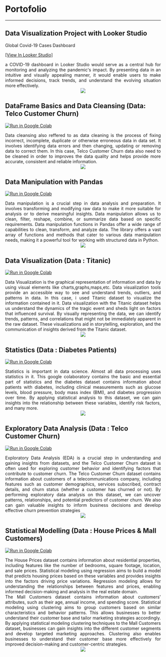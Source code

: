 # Portofolio
---


## Data Visualization Project with Looker Studio
Global Covid-19 Cases Dashboard

[[View In Looker Studio]](https://lookerstudio.google.com/reporting/5b9e5197-65c9-486c-bed7-6e85192987fd)

<div style="text-align: justify"> a COVID-19 dashboard in Looker Studio would serve as a central hub for monitoring and analyzing the pandemic's impact. By presenting data in an intuitive and visually appealing manner, it would enable users to make informed decisions, track trends, and understand the evolving situation more effectively.   </div>

<center><img src="images/topic18.png"/></center>


## DataFrame Basics and Data Cleansing (Data: Telco Customer Churn)
[![Run in Google Colab](https://img.shields.io/badge/Colab-Run_in_Google_Colab-blue?logo=Google&logoColor=FDBA18)](https://colab.research.google.com/drive/1YYs0VP9hrtqWLh9UCZUg1uyyb-yVvEjA#scrollTo=zueR8Viootki)

<div style="text-align: justify">Data cleansing also reffered to as data cleaning is the process of fixing incorrect, incomplete, duplicate or otherwise erroneous data in data set. It involves identifying data errors and then changing, updating or removing data to correct them. In this case, Telco Customer Churn data also need to be cleaned in order to improves the data quality and helps provide more accurate, consistent and reliable information.   </div>

<center><img src="images/topic5.png"/></center>


## Data Manipulation with Pandas 
[![Run in Google Colab](https://img.shields.io/badge/Colab-Run_in_Google_Colab-blue?logo=Google&logoColor=FDBA18)](https://colab.research.google.com/drive/1iv0gF1Z1Q1Wd3LGXa2_iXz9Vai5bSh2_#scrollTo=65e8a51c-b67e-4345-8d9a-c0e5b1f02580)

<div style="text-align: justify"> Data manipulation is a crucial step in data analysis and preparation. It involves transforming and modifying raw data to make it more suitable for analysis or to derive meaningful insights. Data manipulation allows us to clean, filter, reshape, combine, or summarize data based on specific requirements. Data manipulation functions in Pandas offer a wide range of capabilities to clean, transform, and analyze data. The library offers a vast array of functions and methods that cater to various data manipulation needs, making it a powerful tool for working with structured data in Python. </div>

<center><img src="images/topic6.png"/></center>


## Data Visualization (Data : Titanic)
[![Run in Google Colab](https://img.shields.io/badge/Colab-Run_in_Google_Colab-blue?logo=Google&logoColor=FDBA18)](https://colab.research.google.com/drive/17H4Fk85kESsdkufatJRsFA4dShtgXB8M)

<div style="text-align: justify"> Data Visualization is the graphical representation of information and data by using visual elements like charts,graphs,maps,etc. Data visualization tools provide an accessible way to see and understand trends, outliers, and patterns in data. In this case, i used Titanic dataset to visualize the information contained in it. Data visualization with the Titanic dataset helps us understand the dynamics of the tragic event and sheds light on factors that influenced survival. By visually representing the data, we can identify trends, patterns, and correlations that might not be immediately apparent in the raw dataset. These visualizations aid in storytelling, exploration, and the communication of insights derived from the Titanic dataset.  </div>

<center><img src="images/topic78.png"/></center>


## Statistics (Data : Diabetes Patients)
[![Run in Google Colab](https://img.shields.io/badge/Colab-Run_in_Google_Colab-blue?logo=Google&logoColor=FDBA18)](https://colab.research.google.com/drive/14x0lwwcIJVghrDA1OjEiwQYUoPW5qoFp)

<div style="text-align: justify"> Statistics is important in data science. Almost all data processing uses statistics in it. This google colaboratory contains the basic and essential part of statistics and the diabetes dataset contains information about patients with diabetes, including clinical measurements such as glucose levels, blood pressure, body mass index (BMI), and diabetes progression over time. By applying statistical analysis to this dataset, we can gain insights into the relationship between these variables, identify risk factors, and many more.   </div>

<center><img src="images/topic910.png"/></center>


## Exploratory Data Analysis (Data : Telco Customer Churn)
[![Run in Google Colab](https://img.shields.io/badge/Colab-Run_in_Google_Colab-blue?logo=Google&logoColor=FDBA18)](https://colab.research.google.com/drive/1EwkPN4aR-DL0q0RYy1vtf5t17dFEA8jU?usp=sharing)

<div style="text-align: justify"> Exploratory Data Analysis (EDA) is a crucial step in understanding and gaining insights from datasets, and the Telco Customer Churn dataset is often used for exploring customer behavior and identifying factors that contribute to customer churn. The Telco Customer Churn dataset contains information about customers of a telecommunications company, including features such as customer demographics, services subscribed, contract details, and churn status (whether a customer has churned or not). By performing exploratory data analysis on this dataset, we can uncover patterns, relationships, and potential predictors of customer churn. We also can gain valuable insights to inform business decisions and develop effective churn prevention strategies  </div>

<center><img src="images/topic1112.png"/></center>


## Statistical Modelling (Data : House Prices & Mall Customers)
[![Run in Google Colab](https://img.shields.io/badge/Colab-Run_in_Google_Colab-blue?logo=Google&logoColor=FDBA18)](https://colab.research.google.com/drive/1nLJ-kWcoKMxBYwgHUM-jxiIz8tvXCEjr?usp=sharing)

<div style="text-align: justify">
The House Prices dataset contains information about residential properties, including features like the number of bedrooms, square footage, location, and sale prices. Statistical modeling using regression aims to build a model that predicts housing prices based on these variables and provides insights into the factors driving price variations. Regression modeling allows for understanding the relationships between features and prices, enabling informed decision-making and analysis in the real estate domain. </div>

<div style="text-align: justify">
The Mall Customers dataset contains information about customers' attributes, such as their age, annual income, and spending score. Statistical modeling using clustering aims to group customers based on similar characteristics and behavior patterns. This allows businesses to better understand their customer base and tailor marketing strategies accordingly. By applying statistical modeling clustering techniques to the Mall Customers dataset, businesses can gain insights into the different customer segments and develop targeted marketing approaches. Clustering also enables businesses to understand their customer base more effectively for improved decision-making and customer-centric strategies.</div>

<center><img src="images/topic1314.png"/></center>

